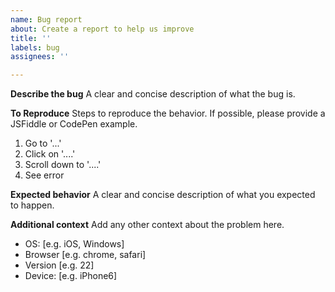 ```yaml
---
name: Bug report
about: Create a report to help us improve
title: ''
labels: bug
assignees: ''

---
```


**Describe the bug**
A clear and concise description of what the bug is.

**To Reproduce**
Steps to reproduce the behavior.
If possible, please provide a JSFiddle or CodePen example.
1. Go to '...'
2. Click on '....'
3. Scroll down to '....'
4. See error

**Expected behavior**
A clear and concise description of what you expected to happen.

**Additional context**
Add any other context about the problem here.
 - OS: [e.g. iOS, Windows]
 - Browser [e.g. chrome, safari]
 - Version [e.g. 22]
 - Device: [e.g. iPhone6]


<!--
Thanks for taking the time to submit your bug report,
and don't forget to star our repo!
